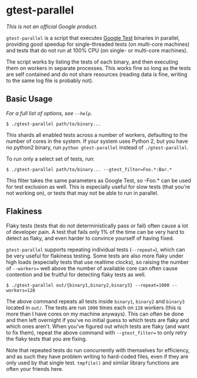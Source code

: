 # gtest-parallel

_This is not an official Google product._

`gtest-parallel` is a script that executes [Google
Test](https://github.com/google/googletest) binaries in parallel,
providing good speedup for single-threaded tests (on multi-core machines) and
tests that do not run at 100% CPU (on single- or multi-core machines).

The script works by listing the tests of each binary, and then executing them on
workers in separate processes. This works fine so long as the tests are self
contained and do not share resources (reading data is fine, writing to the same
log file is probably not).

## Basic Usage

_For a full list of options, see `--help`._

    $ ./gtest-parallel path/to/binary...

This shards all enabled tests across a number of workers, defaulting to the
number of cores in the system. If your system uses Python 2, but you have no
python2 binary, run `python gtest-parallel` instead of `./gtest-parallel`.

To run only a select set of tests, run:

    $ ./gtest-parallel path/to/binary... --gtest_filter=Foo.*:Bar.*

This filter takes the same parameters as Google Test, so -Foo.\* can be used for
test exclusion as well. This is especially useful for slow tests (that you're
not working on), or tests that may not be able to run in parallel.

## Flakiness

Flaky tests (tests that do not deterministically pass or fail) often cause a lot
of developer pain. A test that fails only 1% of the time can be very hard to
detect as flaky, and even harder to convince yourself of having fixed.

`gtest-parallel` supports repeating individual tests (`--repeat=`), which can be
very useful for flakiness testing. Some tests are also more flaky under high
loads (especially tests that use realtime clocks), so raising the number of
`--workers=` well above the number of available core can often cause contention
and be fruitful for detecting flaky tests as well.

    $ ./gtest-parallel out/{binary1,binary2,binary3} --repeat=1000 --workers=128

The above command repeats all tests inside `binary1`, `binary2` and `binary3`
located in `out/`. The tests are run `1000` times each on `128` workers (this is
more than I have cores on my machine anyways). This can often be done and then
left overnight if you've no initial guess to which tests are flaky and which
ones aren't. When you've figured out which tests are flaky (and want to fix
them), repeat the above command with `--gtest_filter=` to only retry the flaky
tests that you are fixing.

Note that repeated tests do run concurrently with themselves for efficiency, and
as such they have problem writing to hard-coded files, even if they are only
used by that single test. `tmpfile()` and similar library functions are often
your friends here.
